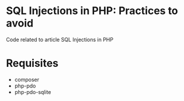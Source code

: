 # SQL Injections in PHP: Practices to avoid

Code related to article SQL Injections in PHP

# Requisites

* composer
* php-pdo
* php-pdo-sqlite

